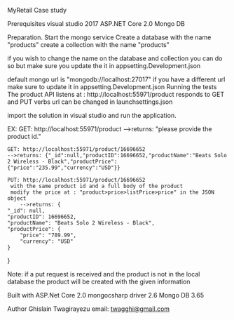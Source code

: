 MyRetail Case study

Prerequisites
visual studio 2017
ASP.NET Core 2.0
Mongo DB

Preparation. 
Start the mongo service
Create a database with the name "products"
create a collection with the name "products"

if you wish to change the name on the database and collection you can do so but make sure you update the it in appsetting.Development.json

default mongo url is "mongodb://localhost:27017"
if you have a different url make sure to update it in appsetting.Development.json
Running the tests
The product API listens at : http://localhost:55971/product responds to GET and PUT verbs
url can be changed in launchsettings.json

import the solution in visual studio and run the application.

EX: GET: http://localhost:55971/product
	-->returns: "please provide the product id."

    GET: http://localhost:55971/product/16696652
	-->returns: {"_id":null,"productID":16696652,"productName":"Beats Solo 2 Wireless - Black","productPrice":{"price":"235.99","currency":"USD"}}

    PUT: http://localhost:55971/product/16696652
	 with the same product id and a full body of the product	 
	 modify the price at : "product>price>listPrice>price" in the JSON object
    	-->returns: {
    "_id": null,
    "productID": 16696652,
    "productName": "Beats Solo 2 Wireless - Black",
    "productPrice": {
        "price": "789.99",
        "currency": "USD"
    }
}

Note: if a put request is received and the product is not in the local database the product will be created with the given information

Built with
ASP.Net Core 2.0
mongocsharp driver 2.6
Mongo DB 3.65

Author Ghislain Twagirayezu
email: twagghi@gmail.com